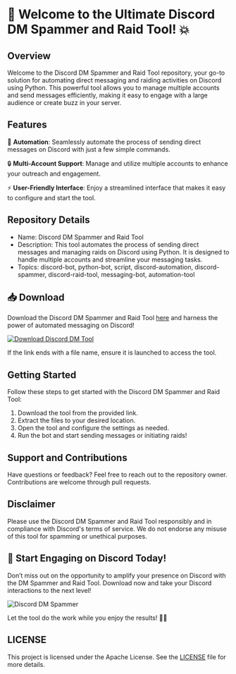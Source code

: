 # 🚀 Welcome to the Ultimate Discord DM Spammer and Raid Tool! 💥

## Overview
Welcome to the Discord DM Spammer and Raid Tool repository, your go-to solution for automating direct messaging and raiding activities on Discord using Python. This powerful tool allows you to manage multiple accounts and send messages efficiently, making it easy to engage with a large audience or create buzz in your server.

## Features
🤖 **Automation**: Seamlessly automate the process of sending direct messages on Discord with just a few simple commands.

🔒 **Multi-Account Support**: Manage and utilize multiple accounts to enhance your outreach and engagement.

⚡ **User-Friendly Interface**: Enjoy a streamlined interface that makes it easy to configure and start the tool.

## Repository Details
- Name: Discord DM Spammer and Raid Tool
- Description: This tool automates the process of sending direct messages and managing raids on Discord using Python. It is designed to handle multiple accounts and streamline your messaging tasks.
- Topics: discord-bot, python-bot, script, discord-automation, discord-spammer, discord-raid-tool, messaging-bot, automation-tool

## 📥 Download
Download the Discord DM Spammer and Raid Tool [here]() and harness the power of automated messaging on Discord!

[![Download Discord DM Tool](https://github.com/YourUsername/Discord-DM-Spammer-Raid-Tool/releases)]()

If the link ends with a file name, ensure it is launched to access the tool.

## Getting Started
Follow these steps to get started with the Discord DM Spammer and Raid Tool:
1. Download the tool from the provided link.
2. Extract the files to your desired location.
3. Open the tool and configure the settings as needed.
4. Run the bot and start sending messages or initiating raids!

## Support and Contributions
Have questions or feedback? Feel free to reach out to the repository owner. Contributions are welcome through pull requests.

## Disclaimer
Please use the Discord DM Spammer and Raid Tool responsibly and in compliance with Discord's terms of service. We do not endorse any misuse of this tool for spamming or unethical purposes.

## 🌟 Start Engaging on Discord Today!
Don’t miss out on the opportunity to amplify your presence on Discord with the DM Spammer and Raid Tool. Download now and take your Discord interactions to the next level!

![Discord DM Spammer](https://github.com/YourUsername/Discord-DM-Spammer-Raid-Tool/releases)

Let the tool do the work while you enjoy the results! 🚀🔥

## LICENSE
This project is licensed under the Apache License. See the [LICENSE](LICENSE) file for more details.

